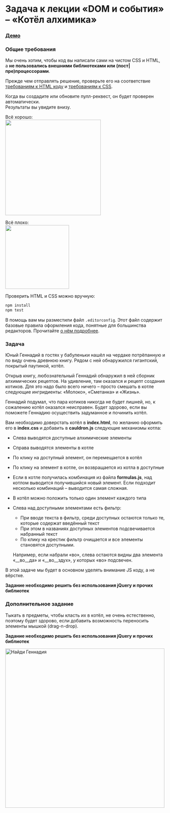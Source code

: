 # Задача к лекции «DOM и события» – «Котёл алхимика»

### <a href="http://dudagod.github.io/javascript-tasks-10/" target="_blank">Демо</a>

### Общие требования

Мы очень хотим, чтобы код вы написали сами на чистом CSS и HTML,  
а __не пользовались внешними библиотеками или (пост|пре)процессорами__.

Прежде чем отправлять решение, проверьте его на соответствие  
[требованиям к HTML коду](https://github.com/urfu-2015/guides/blob/master/html-codestyle.md)
и [требованиям к CSS](https://github.com/urfu-2015/guides/blob/master/css-codestyle.md).

Когда вы создадите или обновите пулл-реквест, он будет проверен автоматически.  
Результаты вы увидите внизу.

Всё хорошо:  
<img width="300" src="https://cloud.githubusercontent.com/assets/4534405/10368030/ccc43228-6dec-11e5-925e-47793862d13e.png">

Всё плохо:  
<img width="200" src="https://cloud.githubusercontent.com/assets/4534405/10367916/60487fc8-6dec-11e5-9e1d-2a1b15da2220.png">

Проверить HTML и CSS можно вручную:
```sh
npm install
npm test
```

В помощь вам мы разместили файл `.editorconfig`. Этот файл содержит базовые
правила оформления кода, понятные для большинства редакторов. Прочитайте [о нём подробнее](https://github.com/urfu-2015/guides/blob/master/editorconfig.md).

### Задача

Юный Геннадий в гостях у бабуленьки нашёл на чердаке потрёпанную и по виду очень древнюю книгу.
Рядом с ней обнаружился гигантский, покрытый паутиной, котёл.

Открыв книгу, любознательный Геннадий обнаружил в ней сборник алхимических рецептов.
На удивление, там оказался и рецепт создания котиков. Для это надо было всего ничего –
просто смешать в котле следующие ингридиенты:  «Молоко», «Сметанка» и «Жизнь».

Геннадий подумал, что пара котиков никогда не будет лишней, но, к сожалению
котёл оказался неисправен. Будет здорово, если вы поможете Геннадию осуществить
задуманное и починить котёл.  

Вам необходимо доверстать котёл в __index.html__, по желанию оформить его в __index.css__
и добавить в __cauldron.js__ следующие механизмы котла:

* Слева выводятся доступные алхимические элементы
* Справа выводятся элементы в котле
* По клику на доступный элемент, он перемещается в котёл
* По клику на элемент в котле, он возвращается из котла в доступные
* Если в котле получилась комбинация из файла __formulas.js__, над котлом выводится получившийся новый элемент. Если подходит несколько комбинаций – выводится самая сложная.
* В котёл можно положить только один элемент каждого типа
* Слева над доступными элементами есть фильтр:
    * При вводе текста в фильтр, среди доступных остаются только те, которые содержат введённый текст
    * При этом в названиях доступных элементов подсвечивается набранный текст
    * По клику на крестик фильтр очищается и все элементы становятся доступными.

    Например, если набрали «во», слева остаются видны два элемента «__во__да» и «__во__здух»,
    у которых «во» подсвечен.

В этой задаче мы будет в основном уделять внимание JS коду, а не вёрстке.

__Задание необходимо решить без использования jQuery и прочих библиотек__

### Дополнительное задание

Тыкать в предметы, чтобы класть их в котёл, не очень естественно, поэтому
будет здорово, если добавить возможность переносить элементы мышкой (drag-n-drop).

__Задание необходимо решить без использования jQuery и прочих библиотек__

<img width="500" src="https://cloud.githubusercontent.com/assets/4534405/11499527/7fd5e818-9848-11e5-951f-07dfe3d5e7de.png" title="Найди Геннадия">
